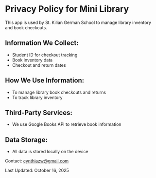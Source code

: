 # Privacy Policy for Mini Library

This app is used by St. Kilian German School to manage library inventory and book checkouts.

## Information We Collect:
- Student ID for checkout tracking
- Book inventory data
- Checkout and return dates

## How We Use Information:
- To manage library book checkouts and returns
- To track library inventory

## Third-Party Services:
- We use Google Books API to retrieve book information

## Data Storage:
- All data is stored locally on the device

Contact: cynthiazw@gmail.com

Last Updated: October 16, 2025
